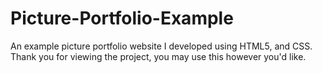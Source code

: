 # Picture-Portfolio-Example
An example picture portfolio website I developed using HTML5, and CSS. Thank you for viewing the project, you may use this however you'd like.
